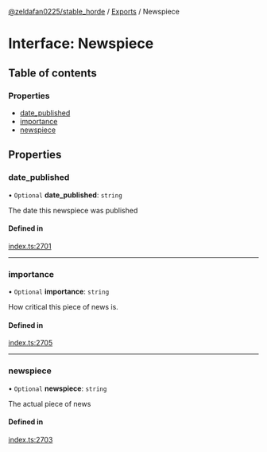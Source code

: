 [@zeldafan0225/stable_horde](../README.md) / [Exports](../modules.md) / Newspiece

# Interface: Newspiece

## Table of contents

### Properties

- [date\_published](Newspiece.md#date_published)
- [importance](Newspiece.md#importance)
- [newspiece](Newspiece.md#newspiece)

## Properties

### date\_published

• `Optional` **date\_published**: `string`

The date this newspiece was published

#### Defined in

[index.ts:2701](https://github.com/ZeldaFan0225/stable_horde/blob/9241243/index.ts#L2701)

___

### importance

• `Optional` **importance**: `string`

How critical this piece of news is.

#### Defined in

[index.ts:2705](https://github.com/ZeldaFan0225/stable_horde/blob/9241243/index.ts#L2705)

___

### newspiece

• `Optional` **newspiece**: `string`

The actual piece of news

#### Defined in

[index.ts:2703](https://github.com/ZeldaFan0225/stable_horde/blob/9241243/index.ts#L2703)
